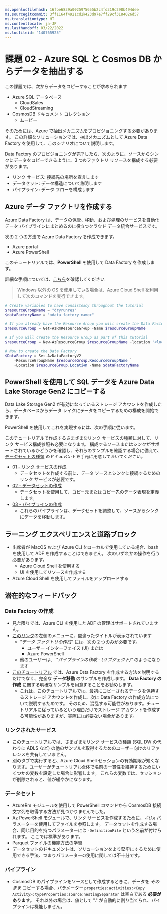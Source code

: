 ```yaml
---
ms.openlocfilehash: 16fbe6839a0025975655b2c4fd319c298b494dee
ms.sourcegitcommit: 3ff1164f4921cd2b423d97e7ff29cf3184026d57
ms.translationtype: HT
ms.contentlocale: ja-JP
ms.lasthandoff: 03/22/2022
ms.locfileid: "140765925"
---
```

# <a name="challenge-02---extract-data-from-azure-sql-and-cosmos-db"></a>課題 02 - Azure SQL と Cosmos DB からデータを抽出する

この課題では、次からデータをコピーすることが求められます

- Azure SQL データベース
    - CloudSales
    - CloudStreaming
- CosmosDB ドキュメント コレクション
    - ムービー

そのためには、Azure で抽出メカニズムをプロビジョニングする必要があります。 この詳細なソリューションでは、抽出メカニズムとして Azure Data Factory を使用して、このシナリオについて説明します。

Data Factory のプロビジョニングが完了したら、次のように、ソースからシンクにデータをコピーできるように、3 つのファクトリ リソースを構成する必要があります。

- リンク サービス: 接続先の場所を宣言します
- データセット: データ構造について説明します
- パイプライン: データ フローを構成します

## <a name="create-an-azure-data-factory"></a>Azure データ ファクトリを作成する

Azure Data Factory は、データの保管、移動、および処理のサービスを自動化データ パイプラインにまとめるのに役立つクラウド データ統合サービスです。

次の 2 つの方法で Azure Data Factory を作成できます。

- Azure portal
- Azure PowerShell

このチュートリアルでは、**PowerShell** を使用して Data Factory を作成します。

詳細な手順については、[こちら](https://docs.microsoft.com/en-us/azure/data-factory/quickstart-create-data-factory-powershell)を確認してください

> Windows 以外の OS を使用している場合は、Azure Cloud Shell を利用して次のコマンドを実行できます。

```powershell
# Create variables to have consistency throughout the tutorial
$resourceGroupName = "dryrunres"
$dataFactoryName = "<data factory name>"

# If you already have the Resource Group you will create the Data Factory in
$resourceGroup = Get-AzRmResourceGroup -Name $resourceGroupName

# If you will create the Resource Group as part of this tutorial
$resourceGroup = New-AzResourceGroup $resourceGroupName -location '<location>'

# Now to create the Data Factory
$DataFactory = Set-AzDataFactoryV2 `
    -ResourceGroupName $resourceGroup.ResourceGroupName `
    -Location $resourceGroup.Location -Name $dataFactoryName
```

## <a name="copying-sql-data-into-azure-data-lake-storage-gen2-using-powershell"></a>PowerShell を使用して SQL データを Azure Data Lake Storage Gen2 にコピーする

Data Lake Storage Gen2 が有効になっているストレージ アカウントを作成したら、データベースからデータ レイクにデータをコピーするための構成を開始できます。

PowerShell を使用してこれを実現するには、次の手順に従います。

このチュートリアルで作成するさまざまなリンク サービスの種類に対して、リンク サービス構成参照も必要になります。
構成するソースまたはシンクがサポートされているかどうかを確認し、それらのサンプルを確認する場合に備えて、[データセットの種類](https://docs.microsoft.com/en-us/azure/data-factory/concepts-datasets-linked-services#dataset-type) のドキュメントを手元に用意しておいてください。

- [01 - リンク サービスの作成](challenge-02/creating-linked-services.md)
    - データセットを作成する前に、データ ソースとシンクに接続するためのリンク サービスが必要です。
- [02 - データセットの作成](challenge-02/creating-datasets.md)
    - データセットを使用して、コピー元またはコピー先のデータ表現を定義します。
- [03 - パイプラインの作成](challenge-02/creating-pipelines.md)
    - これらのパイプラインは、データセットを調整して、ソースからシンクにデータを移動します。

## <a name="learning-experiences-and-road-blocks"></a>ラーニング エクスペリエンスと道路ブロック

- 出席者が MacOS および Azure CLI をローカルで使用している場合、bash を使用して ADF を作成することはできません。 次のいずれかの操作を行う必要があります。
    - Azure Cloud Shell を使用する
    - UI を使用してリソースを作成する
- Azure Cloud Shell を使用してファイルをアップロードする

## <a name="potential-feedbacks"></a>潜在的なフィードバック

### <a name="data-factory-creation"></a>Data Factory の作成

- 見た限りでは、Azure CLI を使用した ADF の管理はサポートされていません。
- [このリンク](https://docs.microsoft.com/en-us/azure/data-factory/#5-minute-quickstarts)の左側のメニューに、間違ったタイトルが表示されています
    - _"データ ファクトリの作成"_ には、次の 2 つのみが必要です。
        - ユーザー インターフェイス (UI) または
        - Azure PowerShell
    - 他のユーザーは、 _"パイプラインの作成 - (サブジェクト)"_ のようになります
- [このチュートリアル](https://docs.microsoft.com/en-us/azure/data-factory/quickstart-create-data-factory-powershell) では、Azure Data Factory を作成する方法を説明するだけでなく、完全な **データ移動** のサンプルを作成します。 **Data Factory の作成** に関する明確なサンプルを用意することをお勧めします。
    - これは、このチュートリアルでは、最初にコピーされるデータを保持するストレージ アカウントを作成し、次に Data Factory の作成方法について説明するためです。 そのため、混乱する可能性があります。チュートリアルに従っているという理由だけでストレージ アカウントを作成する可能性がありますが、実際には必要ない場合があります。

### <a name="linked-services"></a>リンクされたサービス

- [このチュートリアル](https://docs.microsoft.com/en-us/azure/data-factory/tutorial-bulk-copy)では、さまざまなリンク サービスの種類 (SQL DW の代わりに ADLS など) の他のサンプルを取得するためのユーザー向けのリファレンスを共有していません。
- 別のタブで実行すると、Azure Cloud Shell セッションの有効期限が短くなります。ユーザーがチュートリアル全体で名前の一貫性を維持するためにいくつかの変数を設定した場合に影響します。 これらの変数では、セッションが削除されると、値が緩やかになります。

### <a name="datasets"></a>データセット

- AzureRm モジュールを使用して PowerShell コマンドから CosmosDB 接続文字列を取得する方法が見つかりませんでした。
- Az PowerShell モジュールで、リンク サービスを作成するために、`-File` パラメーターを使用してファイルを参照します。 データセットを作成する場合、同じ目的を持つパラメーターには `-DefinitionFile` という名前が付けられます。 ここでは標準があります。
- Parquet ファイルの機能方法の学習
- データセットのドキュメントは、ソリューションをより堅牢にするために使用できる手法、つまりパラメーターの使用に関しては不十分です。

### <a name="pipelines"></a>パイプライン

- CosmosDB のパイプラインをソースとして作成するときに、データを *そのまま* コピーする場合、パラメーター `properties:activities:<Copy Activity>:typeProperties:source:nestingSeparator`
 は空白である **必要があります**。 それ以外の場合は、値として "." が自動的に割り当てられ、パイプラインは機能しません。